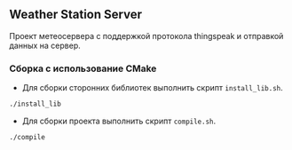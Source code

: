 ## Weather Station Server
Проект метеосервера с поддержкой протокола thingspeak и отправкой данных на сервер.

### Сборка с использование CMake
* Для сборки сторонних библиотек выполнить скрипт `install_lib.sh`.
```sh
./install_lib
```

* Для сборки проекта выполнить скрипт `compile.sh`.
```sh
./compile
```